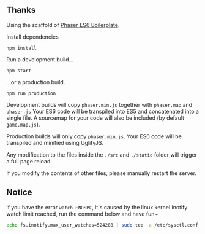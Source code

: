 ## Thanks

Using the scaffold of [Phaser ES6 Boilerplate](https://github.com/belohlavek/phaser-es6-boilerplate).

Install dependencies

`npm install`

Run a development build...

`npm start`

...or a production build.

`npm run production`

Development builds will copy `phaser.min.js` together with `phaser.map` and `phaser.js`
Your ES6 code will be transpiled into ES5 and concatenated into a single file.
A sourcemap for your code will also be included (by default `game.map.js`).

Production builds will only copy `phaser.min.js`. Your ES6 code will be transpiled and
minified using UglifyJS.

Any modification to the files inside the `./src` and `./static` folder will trigger a full page reload.

If you modify the contents of other files, please manually restart the server.

## Notice

if you have the error `watch ENOSPC`, it's caused by the linux kernel inotify watch limit reached, run the command below and have fun~

```bash
echo fs.inotify.max_user_watches=524288 | sudo tee -a /etc/sysctl.conf && sudo sysctl -p
```
